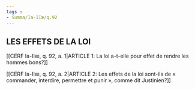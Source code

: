 ```yaml
---
tags : 
- Summa/Ia-IIæ/q.92
---
```


## LES EFFETS DE LA LOI

[[CERF Ia-IIæ, q. 92, a. 1|ARTICLE 1: La loi a-t-elle pour effet de rendre les hommes bons?]]

[[CERF Ia-IIæ, q. 92, a. 2|ARTICLE 2: Les effets de la loi sont-ils de « commander, interdire, permettre et punir », comme dit Justinien?]]

